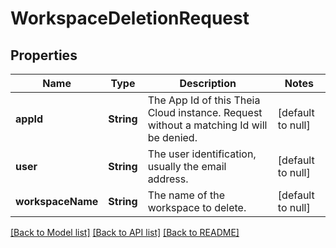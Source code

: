 # WorkspaceDeletionRequest
## Properties

| Name | Type | Description | Notes |
|------------ | ------------- | ------------- | -------------|
| **appId** | **String** | The App Id of this Theia Cloud instance. Request without a matching Id will be denied. | [default to null] |
| **user** | **String** | The user identification, usually the email address. | [default to null] |
| **workspaceName** | **String** | The name of the workspace to delete. | [default to null] |

[[Back to Model list]](../README.md#documentation-for-models) [[Back to API list]](../README.md#documentation-for-api-endpoints) [[Back to README]](../README.md)

